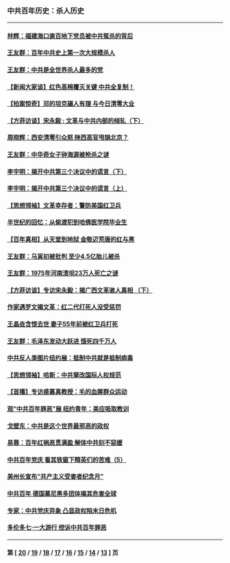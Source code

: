### 中共百年历史：杀人历史
---
#### [林辉：福建海口逾百地下党员被中共冤杀的背后](../../pages/nf1176106/n13878946.md?05040430) 
#### [王友群：百年中共史上第一次大规模杀人](../../pages/nf1176106/n13863785.md?05040430) 
#### [王友群：中共是全世界杀人最多的党](../../pages/nf1176106/n13860689.md?05040430) 
#### [【新闻大家谈】红色高棉覆灭关键 中共全复制！](../../pages/nf1176106/n13850222.md?05040430) 
#### [【拍案惊奇】邓的坦克碾人有理 与今日清零大业](../../pages/nf1176106/n13729574.md?05040430) 
#### [【方菲访谈】宋永毅 : 文革与中共内部的倾轧（下）](../../pages/nf1176106/n13486836.md?05040430) 
#### [周晓辉：西安清零引众怒 陕西高官甩锅北京？](../../pages/nf1176106/n13484627.md?05040430) 
#### [王友群：中华奇女子钟海源被枪杀之谜](../../pages/nf1176106/n13430555.md?05040430) 
#### [李宇明：揭开中共第三个决议中的谎言（下）](../../pages/nf1176106/n13389389.md?05040430) 
#### [李宇明：揭开中共第三个决议中的谎言（上）](../../pages/nf1176106/n13388697.md?05040430) 
#### [【思想领袖】文革幸存者：警防美国红卫兵](../../pages/nf1176106/n13339289.md?05040430) 
#### [半世纪的回忆：从偷渡犯到哈佛医学院毕业生](../../pages/nf1176106/n13345328.md?05040430) 
#### [【百年真相】从天堂到地狱 金敬迈荒唐的红与黑](../../pages/nf1176106/n13336995.md?05040430) 
#### [王友群：马寅初被批判 至少4.5亿胎儿被杀](../../pages/nf1176106/n13260313.md?05040430) 
#### [王友群：1975年河南溃坝23万人死亡之谜](../../pages/nf1176106/n13231576.md?05040430) 
#### [【方菲访谈】专访宋永毅：揭广西文革骇人真相 （下）](../../pages/nf1176106/n13209074.md?05040430) 
#### [作家遇罗文揭文革：红二代打死人没受惩罚](../../pages/nf1176106/n13205254.md?05040430) 
#### [王晶垚含恨去世 妻子55年前被红卫兵打死](../../pages/nf1176106/n13203590.md?05040430) 
#### [王友群：毛泽东发动大跃进 饿死四千万人](../../pages/nf1176106/n13177158.md?05040430) 
#### [中共反人类图片纽约展：抵制中共就是抵制病毒](../../pages/nf1176106/n13115371.md?05040430) 
#### [【思想领袖】哈斯：中共窜改国际人权规范](../../pages/nf1176106/n13053647.md?05040430) 
#### [【首播】专访盛慕真教授：毛的血腥群众运动](../../pages/nf1176106/n13091782.md?05040430) 
#### [观“中共百年罪恶”展 纽约青年：美应吸取教训](../../pages/nf1176106/n13085246.md?05040430) 
#### [戈壁东：中共是这个世界最邪恶的政权](../../pages/nf1176106/n13085641.md?05040430) 
#### [易蓉：百年红祸恶贯满盈 解体中共刻不容缓](../../pages/nf1176106/n13084455.md?05040430) 
#### [中共百年党庆 看其铁窗下精英们的苦难（5）](../../pages/nf1176106/n13076766.md?05040430) 
#### [美州长宣布“共产主义受害者纪念月”](../../pages/nf1176106/n13074024.md?05040430) 
#### [中共百年 德国慕尼黑多团体揭其危害全球](../../pages/nf1176106/n13068873.md?05040430) 
#### [专家：中共党庆异象 凸显政权陷末日危机](../../pages/nf1176106/n13067084.md?05040430) 
#### [多伦多七·一大游行 控诉中共百年罪恶](../../pages/nf1176106/n13062043.md?05040430) 

---
#### 第 [ [20](./20.md?05040430) / [19](./19.md?05040430) / [18](./18.md?05040430) / [17](./17.md?05040430) / [16](./16.md?05040430) / [15](./15.md?05040430) / [14](./14.md?05040430) / [13](./13.md?05040430) ] 页
